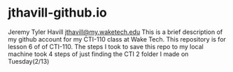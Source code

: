 # jthavill-github.io

Jeremy Tyler Havill jthavill@my.waketech.edu
This is a brief description of my github account for my CTI-110 class at Wake Tech.
This repository is for lesson 6 of of CTI-110.
The steps I took to save this repo to my local machine took 4 steps of just finding the CTI 2 folder I made on Tuesday(2/13)

